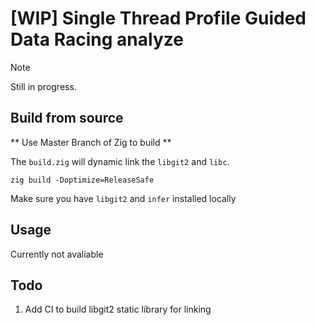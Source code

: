 # [WIP] Single Thread Profile Guided Data Racing analyze

> [!NOTE]
> Still in progress.

## Build from source

** Use Master Branch of Zig to build **

The `build.zig` will dynamic link the `libgit2` and `libc`.

```
zig build -Doptimize=ReleaseSafe
```

Make sure you have `libgit2` and `infer` installed locally

## Usage

Currently not avaliable

## Todo

1. Add CI to build libgit2 static library for linking
